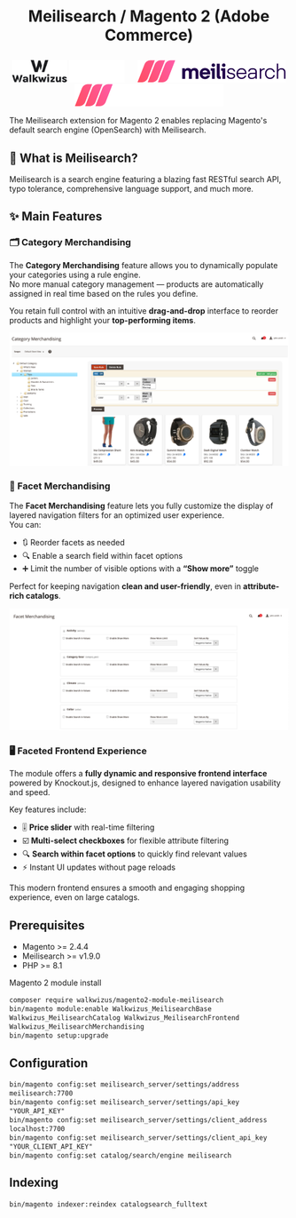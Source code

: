 # <p align="center">Meilisearch / Magento 2 (Adobe Commerce)</p>

<p align="center">
    <img src="docs/assets/logo/walkwizus-logo-light.svg?sanitize=true#gh-light-mode-only" height="40">
    <img src="docs/assets/logo/walkwizus-logo-dark.svg?sanitize=true#gh-dark-mode-only" height="40">
    &nbsp;&nbsp;&nbsp;&nbsp;
    <img src="docs/assets/logo/meilisearch-logo-light.svg?sanitize=true#gh-light-mode-only" height="40">
    <img src="docs/assets/logo/meilisearch-logo-dark.svg?sanitize=true#gh-dark-mode-only" height="40">
</p>

The Meilisearch extension for Magento 2 enables replacing Magento's default search engine (OpenSearch) with Meilisearch.

## 🔎 What is Meilisearch?

Meilisearch is a search engine featuring a blazing fast RESTful search API, typo tolerance, comprehensive language support, and much more.

## ✨ Main Features

### 🗂️ Category Merchandising

The **Category Merchandising** feature allows you to dynamically populate your categories using a rule engine.  
No more manual category management — products are automatically assigned in real time based on the rules you define.

You retain full control with an intuitive **drag-and-drop** interface to reorder products and highlight your **top-performing items**.

<p align="center">
  <img src="docs/assets/merchandising/category-merchandising.png" alt="Facet Merchandising" width="800"/>
</p>

### 🧩 Facet Merchandising

The **Facet Merchandising** feature lets you fully customize the display of layered navigation filters for an optimized user experience.  
You can:

- 🔃 Reorder facets as needed
- 🔍 Enable a search field within facet options
- ➕ Limit the number of visible options with a **“Show more”** toggle

Perfect for keeping navigation **clean and user-friendly**, even in **attribute-rich catalogs**.

<p align="center">
  <img src="docs/assets/merchandising/facet-merchandising.png" alt="Facet Merchandising" width="800"/>
</p>

### 🖥️ Faceted Frontend Experience

The module offers a **fully dynamic and responsive frontend interface** powered by Knockout.js, designed to enhance layered navigation usability and speed.

Key features include:

- 🎚️ **Price slider** with real-time filtering
- ☑️ **Multi-select checkboxes** for flexible attribute filtering
- 🔍 **Search within facet options** to quickly find relevant values
- ⚡ Instant UI updates without page reloads

This modern frontend ensures a smooth and engaging shopping experience, even on large catalogs.

## Prerequisites

* Magento >= 2.4.4
* Meilisearch >= v1.9.0
* PHP >= 8.1

Magento 2 module install

```
composer require walkwizus/magento2-module-meilisearch
bin/magento module:enable Walkwizus_MeilisearchBase Walkwizus_MeilisearchCatalog Walkwizus_MeilisearchFrontend Walkwizus_MeilisearchMerchandising
bin/magento setup:upgrade
```

## Configuration

```
bin/magento config:set meilisearch_server/settings/address meilisearch:7700
bin/magento config:set meilisearch_server/settings/api_key "YOUR_API_KEY"
bin/magento config:set meilisearch_server/settings/client_address localhost:7700
bin/magento config:set meilisearch_server/settings/client_api_key "YOUR_CLIENT_API_KEY"
bin/magento config:set catalog/search/engine meilisearch
```

## Indexing

```
bin/magento indexer:reindex catalogsearch_fulltext
```

